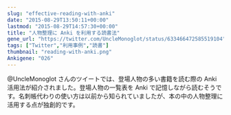 ```yaml
---
slug: "effective-reading-with-anki"
date: "2015-08-29T13:50:11+00:00"
lastmod: "2015-08-29T14:57:30+00:00"
title: "人物整理に Anki を利用する読書法"
gene_url: "https://twitter.com/UncleMonoglot/status/633466472585519104"
tags: ["Twitter","利用事例","読書"]
thumbnail: "reading-with-anki.png"
Ankigene: "026"
---
```

@UncleMonoglot さんのツイートでは、登場人物の多い書籍を読む際の Anki 活用法が紹介されました。登場人物の一覧表を Anki で記憶しながら読むそうです。名刺帳代わりの使い方は以前から知られていましたが、本の中の人物整理に活用する点が独創的です。

